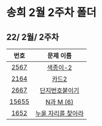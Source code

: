 # 송희 2월 2주차 폴더
## 22/ 2월/ 2주차

 번호 | 문제 이름 |
|:----:|:---------:|
| [2567](https://www.acmicpc.net/problem/2567) | [색종이-2](https://www.acmicpc.net/problem/2567) |
| [2164](https://www.acmicpc.net/problem/2164) | [카드2](https://www.acmicpc.net/problem/2164) |
| [2667](https://www.acmicpc.net/problem/2667) | [단지번호붙이기](https://www.acmicpc.net/problem/2667) |
| [15655](https://www.acmicpc.net/problem/15655) | [N과 M (6)](https://www.acmicpc.net/problem/15655) |
| [1652](https://www.acmicpc.net/problem/1652) | [누울 자리를 찾아라](https://www.acmicpc.net/problem/1652) |
